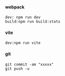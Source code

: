 
####  webpack 
    dev: npm run dev
    build:npm run build:stats

#### vite
    dev:npm run vite


#### git 
    git commit -am "xxxxx"
    git push -u         